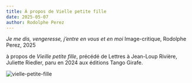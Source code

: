 ```yaml
---
title: À propos de Vielle petite fille
date: 2025-05-07
author: Rodolphe Perez
---
```


*Je me dis, vengeresse, j’entre en vous et en moi*
Image-critique, Rodolphe Perez, 2025


à propos de *Vieille petite fille*, précédé de Lettres à Jean-Loup Rivière, Juliette Riedler, paru en 2024 aux éditions Tango Girafe. 


![vielle-petite-fille](https://raw.githubusercontent.com/EduGonO/bcphl-tests/main/public/media/articles/Image-Critique/vielle-petite-fille.jpeg)
